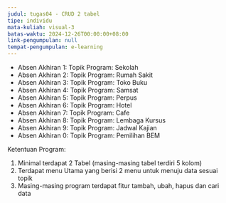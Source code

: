 ```yaml
---
judul: tugas04 - CRUD 2 tabel
tipe: individu
mata-kuliah: visual-3
batas-waktu: 2024-12-26T00:00:00+08:00
link-pengumpulan: null
tempat-pengumpulan: e-learning
---
```


- Absen Akhiran 1: Topik Program: Sekolah
- Absen Akhiran 2: Topik Program: Rumah Sakit
- Absen Akhiran 3: Topik Program: Toko Buku
- Absen Akhiran 4: Topik Program: Samsat
- Absen Akhiran 5: Topik Program: Perpus
- Absen Akhiran 6: Topik Program: Hotel
- Absen Akhiran 7: Topik Program: Cafe
- Absen Akhiran 8: Topik Program: Lembaga Kursus
- Absen Akhiran 9: Topik Program: Jadwal Kajian
- Absen Akhiran 0: Topik Program: Pemilihan BEM

Ketentuan Program:

1. Minimal terdapat 2 Tabel (masing-masing tabel terdiri 5 kolom)
2. Terdapat menu Utama yang berisi 2 menu untuk menuju data sesuai topik
3. Masing-masing program terdapat fitur tambah, ubah, hapus dan cari data
